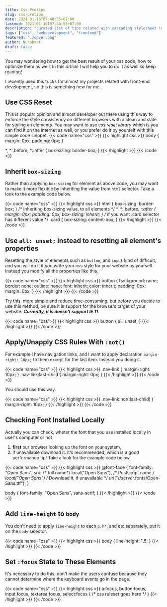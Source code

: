 ```yaml
---
title: Css Protips
slug: css-protips
date: 2021-01-16T07:40:55+07:00
lastmod: 2021-01-16T07:40:55+07:00
description: "curated list of tips related with cascading stylesheet (css)"
tags: ["css", "webdevelopment", "frontend"]
featured: "./cover.png"
author: Nurahmat
draft: false
---
```

You may wondering how to get the best result of your css code, how to optimize them as well. 
In this *article* I will help you to do it as well so keep reading!

I recently used this tricks for almost my projects related with front-end development, so
this is something new for me.

## Use CSS Reset
This is popular opinion and almost developer out there using this way to enforce the style consistency on different
browsers with a clean and slate for styling an elements. You may want to use *css reset library* which is you can find
it on the internet as well, or you prefer do it by yourself with this simple code snippet.
{{< code name="css" >}}
{{< highlight css >}}
body {
  margin: 0px;
  padding: 0px;
}

*,
*::before,
*::after {
  box-sizing: border-box;
}
{{< /highlight >}}
{{< /code >}}

## Inherit `box-sizing`
Rather than applying `box-sizing` for element as above code, you may want to make it more flexible by inheriting
the value from `html` selector. Take a look to the example code below.

{{< code name="css" >}}
{{< highlight css >}}
html {
  box-sizing: border-box;
}
/* Inheriting box-sizing value, to all elements */
*,
*::before,
*::after {
  margin: 0px;
  padding: 0px;
  box-sizing: inherit;
}
/* if you want .card selector has different value */
.card {
  box-sizing: content-box;
}
{{< /highlight >}}
{{< /code >}}

## Use `all: unset;` instead to resetting all element's properties
Resetting the style of elements such as `button`, and `input` kind of difficult, and you
will do it if you write your css style for your website by yourself. Instead you modify all the properties like this.

{{< code name="css" >}}
{{< highlight css >}}
button {
  background: none;
  border: none;
  outline: none;
  font: inherit;
  color: inherit;
  padding: 0px;
  margin: 0px;
}
{{< /highlight >}}
{{< /code >}}

Try this, more simple and reduce time-consuming. but before you decide to use this method, be sure it is support for the browsers
target of your website. _**Currently, it is doesn't support IE 11**_.

{{< code name="css">}}
{{< highlight css >}}
button {
  all: unset;
}
{{< /highlight >}}
{{< /code >}}

## Apply/Unapply CSS Rules With `:not()`
For example I have navigation links, and I want to apply declaration `margin-right: 10px;` to them except for
the last item. Instead you doing it.

{{< code name="css" >}}
{{< highlight css >}}
.nav-link {
  margin-right: 10px;
}
.nav-link:last-child {
  margin-right: 0px;
}
{{< /highlight >}}
{{< /code >}}

You should use this way.

{{< code name="css" >}}
{{< highlight css >}}
.nav-link:not(:last-child) {
  margin-right: 10px;
}
{{< /highlight >}}
{{< /code >}}

## Checking Font Installed Locally
Actually you can check, wheter the font that you use installed locally in user's computer or not
1. **first** our browser looking up the font on your system, 
2. if unavailable download it.
it's recommended, which is a good performance tip! Take a look for the example code below.

{{< code name="css" >}}
{{< highlight css >}}
@font-face {
  font-family: "Open Sans",
  src: 
      /* full name*/
      local("Open Sans"),
      /* Postscript name */
      local("Open Sans")
      /* Download it, if unavailable */
      url("//server.fonts/Open-Sans.ttf");
}

body {
  font-family: "Open Sans", sans-serif;
}
{{< /highlight >}}
{{< /code >}}

## Add `line-height` to `body`
You don't need to apply `line-height` to each `p`, `h*`, and etc separately, put it on the `body` selector.

{{< code name="css" >}}
{{< highlight css >}}
body {
  line-height: 1.5;
}
{{< /highlight >}}
{{< /code >}}

## Set `:focus` State to These Elements
It's necessary to do this, don't make the users confuse because they cannot determine where the keyboard 
events go in the page.

{{< code name="css" >}}
{{< highlight css >}}
a:focus,
button:focus,
input:focus,
textarea:focus,
select:focus {
  /* css ruleset goes here */
}
{{< /highlight >}}
{{< /code >}}

